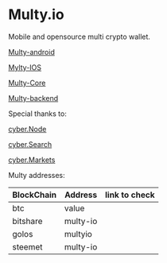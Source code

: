 # Multy.io
Mobile and opensource multi crypto wallet.


[Multy-android](https://github.com/Appscrunch/Mylty-android)

[Mylty-IOS](https://github.com/Appscrunch/Mylty-IOS)

[Multy-Core](https://github.com/Appscrunch/Multy-Core)

[Multy-backend](https://github.com/Appscrunch/Multy-back)


Special thanks to:

[cyber.Node](https://github.com/cyberFund/cybernode)

[cyber.Search](https://github.com/cyberFund/cyber-search)

[cyber.Markets](https://github.com/cyberFund/cyber-markets)





Multy addresses:

| BlockChain | Address | link to check |
|--|----|--|
| btc | value |
| bitshare | multy-io |
| golos | multyio |
| steemet | multy-io |
